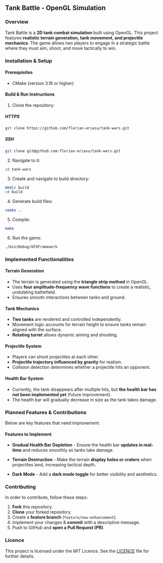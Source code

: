 ## Tank Battle - OpenGL Simulation

### Overview
Tank Battle is a **2D tank combat simulation** built using OpenGL. This project features **realistic terrain generation, tank movement, and projectile mechanics**. The game allows two players to engage in a strategic battle where they must aim, shoot, and move tactically to win.

### Installation & Setup
#### Prerequisites
- CMake (version 3.16 or higher)

#### Build & Run Instructions
1. Clone the repository:
##### HTTPS
```bash
git clone https://github.com/florian-ariasu/tank-wars.git
```

##### SSH
```bash
git clone git@github.com:florian-ariasu/tank-wars.git
```

2. Navigate to it:
```bash
cd tank-wars
```

3. Create and navigate to build directory:
```bash
mkdir build
cd build
```

4. Generate build files:
```bash
cmake ..
```

5. Compile:
  ```bash
make
```

6. Run the game:
```bash
./bin/Debug/GFXFramework
```

### Implemented Functionalities
#### Terrain Generation
- The terrain is generated using the **triangle strip method** in OpenGL.
- Uses **four amplitude-frequency wave functions** to create a realistic, undulating battlefield.
- Ensures smooth interactions between tanks and ground.

#### Tank Mechanics
- **Two tanks** are rendered and controlled independently.
- Movement logic accounts for terrain height to ensure tanks remain aligned with the surface.
- **Rotating turret** allows dynamic aiming and shooting.

#### Projectile System
- Players can shoot projectiles at each other.
- **Projectile trajectory influenced by gravity** for realism.
- Collision detection determines whether a projectile hits an opponent.

#### Health Bar System
- Currently, the tank disappears after multiple hits, but **the health bar has not been implemented yet** (future improvement).
- The health bar will gradually decrease in size as the tank takes damage.

### Planned Features & Contributions
Below are key features that need improvement:

#### Features to Implement
- **Gradual Health Bar Depletion** - Ensure the health bar **updates in real-time** and reduces smoothly as tanks take damage.

- **Terrain Destruction** - Make the terrain **display holes or craters** when projectiles land, increasing tactical depth.

- **Dark Mode** - Add a **dark mode toggle** for better visibility and aesthetics.

### Contributing
In order to contribute, follow these steps:
1. **Fork** this repository.
2. **Clone** your forked repository.
3. Create a **feature branch** (`feature/new-enhancement`).
4. Implement your changes & **commit** with a descriptive message.
5. Push to GitHub and **open a Pull Request (PR)**.

### Licence
This project is licensed under the MIT Licence. See the [LICENCE](./LICENSE) file for further details.
